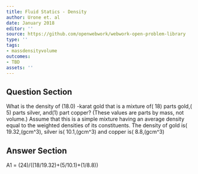 ```yaml
---
title: Fluid Statics - Density
author: Urone et. al
date: January 2018
editor: ''
source: https://github.com/openwebwork/webwork-open-problem-library
type: ''
tags:
- massdensityvolume
outcomes:
- TBD
assets: ''
---
```


## Question Section 

What is the density of (18.0) -karat gold that is a mixture of( 18) parts gold,( 5) parts silver, and(1)  part copper? (These values are parts by mass, not volume.) Assume that this is a simple mixture having an average density equal to the weighted densities of its constituents. The density of gold is( 19.32,(gcm^3), silver is( 10.1,(gcm^3) and copper is( 8.8,(gcm^3)



## Answer Section

A1 = (24)/((18/19.32)+(5/10.1)+(1/8.8))